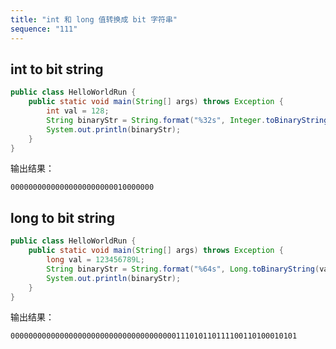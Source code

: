 ```yaml
---
title: "int 和 long 值转换成 bit 字符串"
sequence: "111"
---
```


## int to bit string

```java
public class HelloWorldRun {
    public static void main(String[] args) throws Exception {
        int val = 128;
        String binaryStr = String.format("%32s", Integer.toBinaryString(val)).replace(" ", "0");
        System.out.println(binaryStr);
    }
}
```

输出结果：

```text
00000000000000000000000010000000
```

## long to bit string

```java
public class HelloWorldRun {
    public static void main(String[] args) throws Exception {
        long val = 123456789L;
        String binaryStr = String.format("%64s", Long.toBinaryString(val)).replace(" ", "0");
        System.out.println(binaryStr);
    }
}
```

输出结果：

```text
0000000000000000000000000000000000000111010110111100110100010101
```
